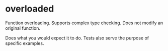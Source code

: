# overloaded
Function overloading. Supports complex type checking. Does not modify an original function.

Does what you would expect it to do. Tests also serve the purpose of specific examples.
